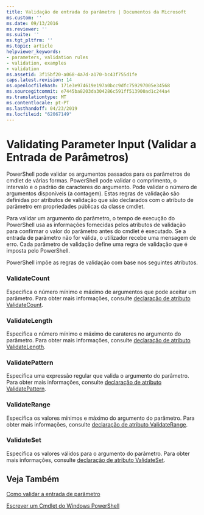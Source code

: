 ```yaml
---
title: Validação de entrada do parâmetro | Documentos da Microsoft
ms.custom: ''
ms.date: 09/13/2016
ms.reviewer: ''
ms.suite: ''
ms.tgt_pltfrm: ''
ms.topic: article
helpviewer_keywords:
- parameters, validation rules
- validation, examples
- validation
ms.assetid: 3f15bf20-a068-4a7d-a170-bc43f755d1fe
caps.latest.revision: 14
ms.openlocfilehash: 171e3e974619e197a0bcc9dfc759297005e34568
ms.sourcegitcommit: e7445ba8203da304286c591ff513900ad1c244a4
ms.translationtype: MT
ms.contentlocale: pt-PT
ms.lasthandoff: 04/23/2019
ms.locfileid: "62067149"
---
```

# <a name="validating-parameter-input"></a>Validating Parameter Input (Validar a Entrada de Parâmetros)

PowerShell pode validar os argumentos passados para os parâmetros de cmdlet de várias formas.
PowerShell pode validar o comprimento, o intervalo e o padrão de caracteres do argumento.
Pode validar o número de argumentos disponíveis (a contagem).
Estas regras de validação são definidas por atributos de validação que são declarados com o atributo de parâmetro em propriedades públicas da classe cmdlet.

Para validar um argumento do parâmetro, o tempo de execução do PowerShell usa as informações fornecidas pelos atributos de validação para confirmar o valor do parâmetro antes do cmdlet é executado.
Se a entrada de parâmetro não for válida, o utilizador recebe uma mensagem de erro.
Cada parâmetro de validação define uma regra de validação que é imposta pelo PowerShell.

PowerShell impõe as regras de validação com base nos seguintes atributos.

### <a name="validatecount"></a>ValidateCount

Especifica o número mínimo e máximo de argumentos que pode aceitar um parâmetro.
Para obter mais informações, consulte [declaração de atributo ValidateCount](./validatecount-attribute-declaration.md).

### <a name="validatelength"></a>ValidateLength

Especifica o número mínimo e máximo de carateres no argumento do parâmetro.
Para obter mais informações, consulte [declaração de atributo ValidateLength](./validatelength-attribute-declaration.md).

### <a name="validatepattern"></a>ValidatePattern

Especifica uma expressão regular que valida o argumento do parâmetro.
Para obter mais informações, consulte [declaração de atributo ValidatePattern](./validatepattern-attribute-declaration.md).

### <a name="validaterange"></a>ValidateRange

Especifica os valores mínimos e máximo do argumento do parâmetro.
Para obter mais informações, consulte [declaração de atributo ValidateRange](./validaterange-attribute-declaration.md).

### <a name="validateset"></a>ValidateSet

Especifica os valores válidos para o argumento do parâmetro.
Para obter mais informações, consulte [declaração de atributo ValidateSet](./validateset-attribute-declaration.md).

## <a name="see-also"></a>Veja Também

[Como validar a entrada de parâmetro](./how-to-validate-parameter-input.md)

[Escrever um Cmdlet do Windows PowerShell](./writing-a-windows-powershell-cmdlet.md)
